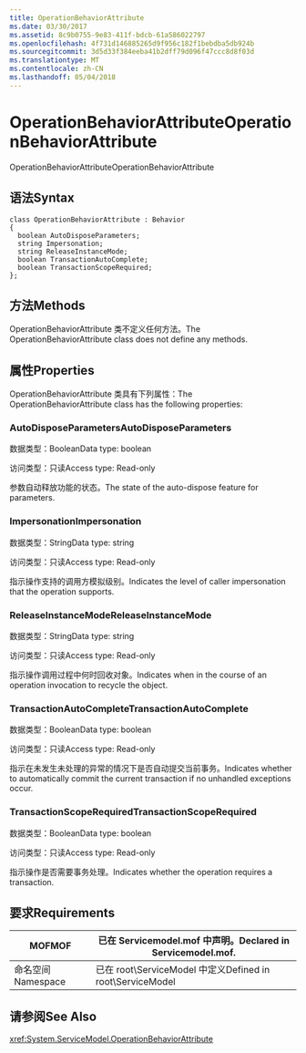 ```yaml
---
title: OperationBehaviorAttribute
ms.date: 03/30/2017
ms.assetid: 8c9b0755-9e83-411f-bdcb-61a586022797
ms.openlocfilehash: 4f731d146885265d9f956c182f1bebdba5db924b
ms.sourcegitcommit: 3d5d33f384eeba41b2dff79d096f47ccc8d8f03d
ms.translationtype: MT
ms.contentlocale: zh-CN
ms.lasthandoff: 05/04/2018
---
```

# <a name="operationbehaviorattribute"></a><span data-ttu-id="a4056-102">OperationBehaviorAttribute</span><span class="sxs-lookup"><span data-stu-id="a4056-102">OperationBehaviorAttribute</span></span>
<span data-ttu-id="a4056-103">OperationBehaviorAttribute</span><span class="sxs-lookup"><span data-stu-id="a4056-103">OperationBehaviorAttribute</span></span>  
  
## <a name="syntax"></a><span data-ttu-id="a4056-104">语法</span><span class="sxs-lookup"><span data-stu-id="a4056-104">Syntax</span></span>  
  
```  
class OperationBehaviorAttribute : Behavior  
{  
  boolean AutoDisposeParameters;  
  string Impersonation;  
  string ReleaseInstanceMode;  
  boolean TransactionAutoComplete;  
  boolean TransactionScopeRequired;  
};  
```  
  
## <a name="methods"></a><span data-ttu-id="a4056-105">方法</span><span class="sxs-lookup"><span data-stu-id="a4056-105">Methods</span></span>  
 <span data-ttu-id="a4056-106">OperationBehaviorAttribute 类不定义任何方法。</span><span class="sxs-lookup"><span data-stu-id="a4056-106">The OperationBehaviorAttribute class does not define any methods.</span></span>  
  
## <a name="properties"></a><span data-ttu-id="a4056-107">属性</span><span class="sxs-lookup"><span data-stu-id="a4056-107">Properties</span></span>  
 <span data-ttu-id="a4056-108">OperationBehaviorAttribute 类具有下列属性：</span><span class="sxs-lookup"><span data-stu-id="a4056-108">The OperationBehaviorAttribute class has the following properties:</span></span>  
  
### <a name="autodisposeparameters"></a><span data-ttu-id="a4056-109">AutoDisposeParameters</span><span class="sxs-lookup"><span data-stu-id="a4056-109">AutoDisposeParameters</span></span>  
 <span data-ttu-id="a4056-110">数据类型：Boolean</span><span class="sxs-lookup"><span data-stu-id="a4056-110">Data type: boolean</span></span>  
  
 <span data-ttu-id="a4056-111">访问类型：只读</span><span class="sxs-lookup"><span data-stu-id="a4056-111">Access type: Read-only</span></span>  
  
 <span data-ttu-id="a4056-112">参数自动释放功能的状态。</span><span class="sxs-lookup"><span data-stu-id="a4056-112">The state of the auto-dispose feature for parameters.</span></span>  
  
### <a name="impersonation"></a><span data-ttu-id="a4056-113">Impersonation</span><span class="sxs-lookup"><span data-stu-id="a4056-113">Impersonation</span></span>  
 <span data-ttu-id="a4056-114">数据类型：String</span><span class="sxs-lookup"><span data-stu-id="a4056-114">Data type: string</span></span>  
  
 <span data-ttu-id="a4056-115">访问类型：只读</span><span class="sxs-lookup"><span data-stu-id="a4056-115">Access type: Read-only</span></span>  
  
 <span data-ttu-id="a4056-116">指示操作支持的调用方模拟级别。</span><span class="sxs-lookup"><span data-stu-id="a4056-116">Indicates the level of caller impersonation that the operation supports.</span></span>  
  
### <a name="releaseinstancemode"></a><span data-ttu-id="a4056-117">ReleaseInstanceMode</span><span class="sxs-lookup"><span data-stu-id="a4056-117">ReleaseInstanceMode</span></span>  
 <span data-ttu-id="a4056-118">数据类型：String</span><span class="sxs-lookup"><span data-stu-id="a4056-118">Data type: string</span></span>  
  
 <span data-ttu-id="a4056-119">访问类型：只读</span><span class="sxs-lookup"><span data-stu-id="a4056-119">Access type: Read-only</span></span>  
  
 <span data-ttu-id="a4056-120">指示操作调用过程中何时回收对象。</span><span class="sxs-lookup"><span data-stu-id="a4056-120">Indicates when in the course of an operation invocation to recycle the object.</span></span>  
  
### <a name="transactionautocomplete"></a><span data-ttu-id="a4056-121">TransactionAutoComplete</span><span class="sxs-lookup"><span data-stu-id="a4056-121">TransactionAutoComplete</span></span>  
 <span data-ttu-id="a4056-122">数据类型：Boolean</span><span class="sxs-lookup"><span data-stu-id="a4056-122">Data type: boolean</span></span>  
  
 <span data-ttu-id="a4056-123">访问类型：只读</span><span class="sxs-lookup"><span data-stu-id="a4056-123">Access type: Read-only</span></span>  
  
 <span data-ttu-id="a4056-124">指示在未发生未处理的异常的情况下是否自动提交当前事务。</span><span class="sxs-lookup"><span data-stu-id="a4056-124">Indicates whether to automatically commit the current transaction if no unhandled exceptions occur.</span></span>  
  
### <a name="transactionscoperequired"></a><span data-ttu-id="a4056-125">TransactionScopeRequired</span><span class="sxs-lookup"><span data-stu-id="a4056-125">TransactionScopeRequired</span></span>  
 <span data-ttu-id="a4056-126">数据类型：Boolean</span><span class="sxs-lookup"><span data-stu-id="a4056-126">Data type: boolean</span></span>  
  
 <span data-ttu-id="a4056-127">访问类型：只读</span><span class="sxs-lookup"><span data-stu-id="a4056-127">Access type: Read-only</span></span>  
  
 <span data-ttu-id="a4056-128">指示操作是否需要事务处理。</span><span class="sxs-lookup"><span data-stu-id="a4056-128">Indicates whether the operation requires a transaction.</span></span>  
  
## <a name="requirements"></a><span data-ttu-id="a4056-129">要求</span><span class="sxs-lookup"><span data-stu-id="a4056-129">Requirements</span></span>  
  
|<span data-ttu-id="a4056-130">MOF</span><span class="sxs-lookup"><span data-stu-id="a4056-130">MOF</span></span>|<span data-ttu-id="a4056-131">已在 Servicemodel.mof 中声明。</span><span class="sxs-lookup"><span data-stu-id="a4056-131">Declared in Servicemodel.mof.</span></span>|  
|---------|-----------------------------------|  
|<span data-ttu-id="a4056-132">命名空间</span><span class="sxs-lookup"><span data-stu-id="a4056-132">Namespace</span></span>|<span data-ttu-id="a4056-133">已在 root\ServiceModel 中定义</span><span class="sxs-lookup"><span data-stu-id="a4056-133">Defined in root\ServiceModel</span></span>|  
  
## <a name="see-also"></a><span data-ttu-id="a4056-134">请参阅</span><span class="sxs-lookup"><span data-stu-id="a4056-134">See Also</span></span>  
 <xref:System.ServiceModel.OperationBehaviorAttribute>
